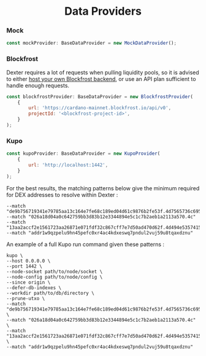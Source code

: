 <p align="center">
  <h1 align="center">Data Providers</h1>
</p>

### Mock

```js
const mockProvider: BaseDataProvider = new MockDataProvider();
```

### Blockfrost
Dexter requires a lot of requests when pulling liquidity pools, so it is advised to either [host your own Blockfrost backend](https://github.com/blockfrost/blockfrost-backend-ryo), 
or use an API plan sufficient to handle enough requests.
```js
const blockfrostProvider: BaseDataProvider = new BlockfrostProvider(
    {
        url: 'https://cardano-mainnet.blockfrost.io/api/v0',
        projectId: '<blockfrost-project-id>',
    }
);
```

### Kupo

```js
const kupoProvider: BaseDataProvider = new KupoProvider(
    {
        url: 'http://localhost:1442',
    }
);
```

For the best results, the matching patterns below give the minimum required for DEX addresses
to resolve within Dexter :
```
--match "de9b756719341e79785aa13c164e7fe68c189ed04d61c9876b2fe53f.4d7565736c69537761705f414d4d"
--match "026a18d04a0c642759bb3d83b12e3344894e5c1c7b2aeb1a2113a570.4c"
--match "13aa2accf2e1561723aa26871e071fdf32c867cff7e7d50ad470d62f.4d494e53574150" 
--match "addr1w9qzpelu9hn45pefc0xr4ac4kdxeswq7pndul2vuj59u8tqaxdznu"
```

An example of a full Kupo run command given these patterns :
```
kupo \
--host 0.0.0.0 \
--port 1442 \
--node-socket path/to/node/socket \
--node-config path/to/node/config \
--since origin \
--defer-db-indexes \
--workdir path/to/db/directory \
--prune-utxo \
--match "de9b756719341e79785aa13c164e7fe68c189ed04d61c9876b2fe53f.4d7565736c69537761705f414d4d" \
--match "026a18d04a0c642759bb3d83b12e3344894e5c1c7b2aeb1a2113a570.4c" \
--match "13aa2accf2e1561723aa26871e071fdf32c867cff7e7d50ad470d62f.4d494e53574150" \
--match "addr1w9qzpelu9hn45pefc0xr4ac4kdxeswq7pndul2vuj59u8tqaxdznu"
```
